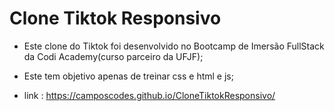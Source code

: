 # Clone Tiktok Responsivo

-   Este clone do Tiktok foi desenvolvido no Bootcamp de Imersão FullStack da Codi Academy(curso parceiro da UFJF);

-   Este tem objetivo apenas de treinar css e html e js;

-   link : https://camposcodes.github.io/CloneTiktokResponsivo/
